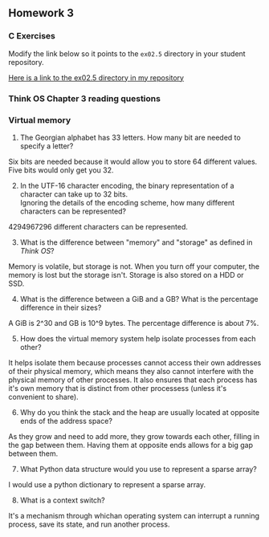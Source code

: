 ## Homework 3

### C Exercises

Modify the link below so it points to the `ex02.5` directory in your
student repository.

[Here is a link to the ex02.5 directory in my repository](https://github.com/camillexue/ExercisesInC/tree/master/exercises/ex02.5)

### Think OS Chapter 3 reading questions

### Virtual memory

1) The Georgian alphabet has 33 letters.  How many bit are needed to specify a letter?

Six bits are needed because it would allow you to store 64 different values. Five bits would only get you 32.

2) In the UTF-16 character encoding, the binary representation of a character can take up to 32 bits.  
Ignoring the details of the encoding scheme, how many different characters can be represented?

4294967296 different characters can be represented.

3) What is the difference between "memory" and "storage" as defined in *Think OS*?

Memory is volatile, but storage is not. When you turn off your computer, the memory is lost but the storage isn't. Storage is also stored on a HDD or SSD.

4) What is the difference between a GiB and a GB?  What is the percentage difference in their sizes?

A GiB is 2^30 and GB is 10^9 bytes. The percentage difference is about 7%.

5) How does the virtual memory system help isolate processes from each other?

It helps isolate them because processes cannot access their own addresses of their physical memory, which means they also cannot interfere with the physical memory of other processes. It also ensures that each process has it's own memory that is distinct from other processess (unless it's convenient to share).

6) Why do you think the stack and the heap are usually located at opposite ends of the address space?

As they grow and need to add more, they grow towards each other, filling in the gap between them. Having them at opposite ends allows for a big gap between them.

7) What Python data structure would you use to represent a sparse array?

I would use a python dictionary to represent a sparse array.

8) What is a context switch?

It's a mechanism through whichan operating system can interrupt a running process, save its state, and run another process.
